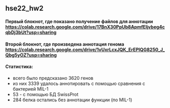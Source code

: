 ## hse22_hw2

#### Первый блокнот, где показано получение файлов для аннотации https://colab.research.google.com/drive/17BnX30PpUb8ApmfEljvbeg4cqbDj3bUt?usp=sharing
#### Второй блокнот, где произведена аннотация генома https://colab.research.google.com/drive/1vUxrLcxJQK_ErEPlQG8250_J_Qbg5yOZ?usp=sharing

#### Статистика: 
- всего было предсказано 3620 генов
- из них 3339 удалось аннотировать с помощью сравнения с бактерией MIL-1
- 53 - с помощью БД SwissProt
- 284 белка остались без аннотации функции (по MIL-1)

